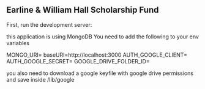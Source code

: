 
## Earline & William Hall Scholarship Fund

First, run the development server:

this application is using MongoDB
You need to add the following to your env variables

MONGO_URI=
baseURI=http://localhost:3000
AUTH_GOOGLE_CLIENT=
AUTH_GOOGLE_SECRET=
GOOGLE_DRIVE_FOLDER_ID=

you also need to download a google keyfile with google drive permissions and save inside /lib/google

